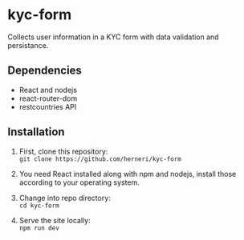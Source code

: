 # kyc-form

Collects user information in a KYC form with data validation and persistance.

## Dependencies
- React and nodejs
- react-router-dom
- restcountries API

## Installation

1. First, clone this repository:  
`git clone https://github.com/herneri/kyc-form`

2. You need React installed along with npm and nodejs, install those
according to your operating system.

3. Change into repo directory:  
`cd kyc-form`

4. Serve the site locally:  
`npm run dev`
